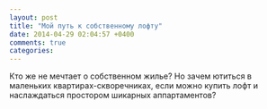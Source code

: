 ```yaml
---
layout: post
title: "Мой путь к собственному лофту"
date: 2014-04-29 02:04:57 +0400
comments: true
categories: 
---
```

Кто же не мечтает о собственном жилье? Но зачем ютиться в маленьких квартирах-скворечниках, если можно купить лофт и наслаждаться простором шикарных аппартаментов?